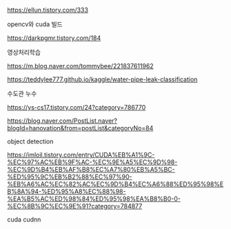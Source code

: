 https://ellun.tistory.com/333

opencv와 cuda 빌드



https://darkpgmr.tistory.com/184

영상처리학습



https://m.blog.naver.com/tommybee/221837611962


https://teddylee777.github.io/kaggle/water-pipe-leak-classification

수도관 누수 

https://ys-cs17.tistory.com/24?category=786770


https://blog.naver.com/PostList.naver?blogId=hanovation&from=postList&categoryNo=84

object detection

https://imloil.tistory.com/entry/CUDA%EB%A1%9C-%EC%97%AC%EB%9F%AC-%EC%9E%A5%EC%9D%98-%EC%9D%B4%EB%AF%B8%EC%A7%80%EB%A5%BC-%ED%95%9C%EB%B2%88%EC%97%90-%EB%A6%AC%EC%82%AC%EC%9D%B4%EC%A6%88%ED%95%98%EB%8A%94-%ED%95%A8%EC%88%98-%EA%B5%AC%ED%98%84%ED%95%98%EA%B8%B0-0-%EC%8B%9C%EC%9E%91?category=784877

cuda cudnn
